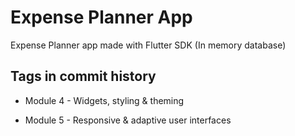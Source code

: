 # Expense Planner App

Expense Planner app made with Flutter SDK (In memory database)

## Tags in commit history

- Module 4 - Widgets, styling & theming

- Module 5 - Responsive & adaptive user interfaces
